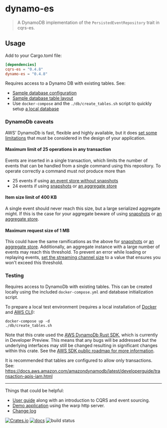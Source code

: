 # dynamo-es

> A DynamoDB implementation of the `PersistedEventRepository` trait in cqrs-es.

## Usage
Add to your Cargo.toml file:

```toml
[dependencies]
cqrs-es = "0.4.8"
dynamo-es = "0.4.8"
```

Requires access to a Dynamo DB with existing tables. See:
- [Sample database configuration](db/dynamo_db.yaml)
- [Sample database table layout](db/create_tables.sql)
- Use `docker-compose` and the `./db/create_tables.sh` script to quickly setup [a local database](docker-compose.yml)

### DynamoDb caveats
AWS' DynamoDb is fast, flexible and highly available, but it does 
[set some limitations](https://docs.aws.amazon.com/amazondynamodb/latest/developerguide/ServiceQuotas.html)
that must be considered in the design of your application.

#### Maximum limit of 25 operations in any transaction

Events are inserted in a single transaction, which limits the number of events that can be handled from a single command
using this repository. To operate correctly a command must not produce more than
- 25 events if using [an event store without snapshots](https://docs.rs/cqrs-es/latest/cqrs_es/persist/struct.PersistedEventStore.html#method.new_event_store)
- 24 events if using [snapshots](https://docs.rs/cqrs-es/latest/cqrs_es/persist/struct.PersistedEventStore.html#method.new_snapshot_store)
or [an aggregate store](https://docs.rs/cqrs-es/latest/cqrs_es/persist/struct.PersistedEventStore.html#method.new_aggregate_store)
 
#### Item size limit of 400 KB
A single event should never reach this size, but a large serialized aggregate might.
If this is the case for your aggregate beware of using [snapshots](https://docs.rs/cqrs-es/latest/cqrs_es/persist/struct.PersistedEventStore.html#method.new_snapshot_store)
or [an aggregate store](https://docs.rs/cqrs-es/latest/cqrs_es/persist/struct.PersistedEventStore.html#method.new_aggregate_store).

#### Maximum request size of 1 MB
This could have the same ramifications as the above for [snapshots](https://docs.rs/cqrs-es/latest/cqrs_es/persist/struct.PersistedEventStore.html#method.new_snapshot_store)
or [an aggregate store](https://docs.rs/cqrs-es/latest/cqrs_es/persist/struct.PersistedEventStore.html#method.new_aggregate_store).
Additionally, an aggregate instance with a large number of events may reach this threshold. 
To prevent an error while loading or replaying events, 
[set the streaming channel size](https://docs.rs/dynamo-es/latest/dynamo_es/struct.DynamoEventRepository.html#method.with_streaming_channel_size)
to a value that ensures you won't exceed this threshold.


### Testing

Requires access to DynamoDb with existing tables. This can be created locally using the included 
`docker-compose.yml` and database initialization script.

To prepare a local test environment (requires a local installation of 
[Docker](https://www.docker.com/products/docker-desktop) and 
[AWS CLI](https://docs.aws.amazon.com/cli/latest/userguide/cli-chap-welcome.html)):
```
docker-compose up -d
./db/create_tables.sh
```

Note that this crate used the [AWS DynamoDb Rust SDK](https://aws.amazon.com/sdk-for-rust/), which is currently in 
Developer Preview. This means that any bugs will be addressed but the underlying interfaces may still be changed 
resulting in significant changes within this crate. See the 
[AWS SDK public roadmap for more information](https://github.com/orgs/awslabs/projects/50/views/1).

It is recommended that tables are configured to allow only transactions.
See:
https://docs.aws.amazon.com/amazondynamodb/latest/developerguide/transaction-apis-iam.html

---

Things that could be helpful:
- [User guide](https://doc.rust-cqrs.org) along with an introduction to CQRS and event sourcing.
- [Demo application](https://github.com/serverlesstechnology/cqrs-demo) using the warp http server.
- [Change log](https://github.com/serverlesstechnology/cqrs/blob/main/change_log.md)

[![Crates.io](https://img.shields.io/crates/v/dynamo-es)](https://crates.io/crates/dynamo-es)
[![docs](https://img.shields.io/badge/API-docs-blue.svg)](https://docs.rs/dynamo-es)
![build status](https://codebuild.us-west-2.amazonaws.com/badges?uuid=eyJlbmNyeXB0ZWREYXRhIjoiVVUyR0tRbTZmejFBYURoTHdpR3FnSUFqKzFVZE9JNW5haDZhcUFlY2xtREhtaVVJMWsxcWZOeC8zSUR0UWhpaWZMa0ZQSHlEYjg0N2FoU2lwV1FsTXFRPSIsIml2UGFyYW1ldGVyU3BlYyI6IldjUVMzVEpKN1V3aWxXWGUiLCJtYXRlcmlhbFNldFNlcmlhbCI6MX0%3D&branch=main)

